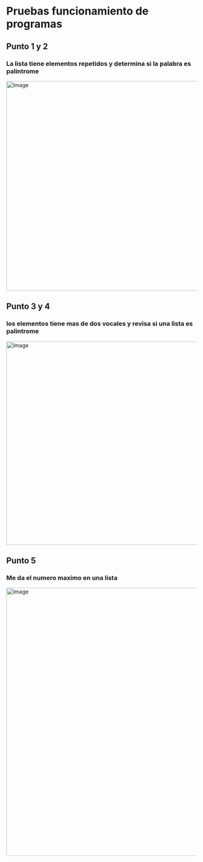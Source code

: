 # Pruebas funcionamiento de programas
## Punto 1 y 2
### La lista tiene elementos repetidos y  determina si la palabra es palintrome
<img width="554" alt="Image" src="https://github.com/user-attachments/assets/9786174e-875b-4072-8b31-f1b34850d542" />

## Punto 3 y 4
### los elementos tiene mas de dos vocales y revisa si una lista es palintrome

<img width="538" alt="Image" src="https://github.com/user-attachments/assets/a6430d58-0500-49f9-9115-00ed0ff51af2" />

## Punto 5
### Me da el numero maximo en una lista

<img width="709" alt="Image" src="https://github.com/user-attachments/assets/21de37e6-caf6-4923-8d9b-425e9e063c45" />
